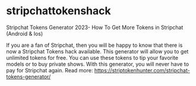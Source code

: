 # stripchattokenshack

Stripchat Tokens Generator 2023- How To Get More Tokens in Stripchat (Android & Ios)

If you are a fan of Stripchat, then you will be happy to know that there is now a Stripchat Tokens hack available. This generator will allow you to get unlimited tokens for free. You can use these tokens to tip your favorite models or to buy private shows. With this generator, you will never have to pay for Stripchat again.
Read more: https://striptokenhunter.com/stripchat-tokens-generator/
